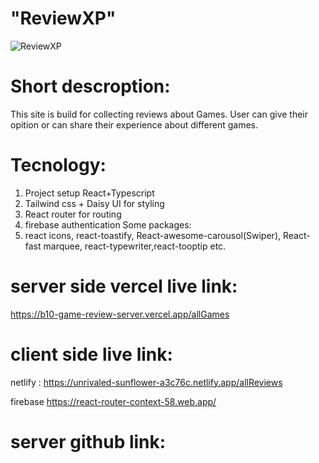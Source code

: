 # "ReviewXP"
![ReviewXP](https://i.ibb.co.com/NdrCgPzY/reviewXP.png)


# Short descroption:
This site is build for collecting reviews about Games. User can give their opition or can share their experience about different games.

# Tecnology:
1. Project setup React+Typescript 
2. Tailwind css + Daisy UI for styling
3. React router for routing
4. firebase authentication
 Some packages:
5. react icons, react-toastify, React-awesome-carousol(Swiper), React-fast marquee, react-typewriter,react-tooptip  etc.







# server side vercel live link:
https://b10-game-review-server.vercel.app/allGames

# client side live link:
  netlify :
  https://unrivaled-sunflower-a3c76c.netlify.app/allReviews

 firebase 
 https://react-router-context-58.web.app/

# server github link:

